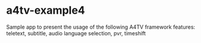 a4tv-example4
=============

Sample app to present the usage of the following A4TV framework features: teletext, subtitle, audio language selection, pvr, timeshift
